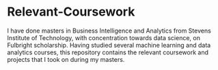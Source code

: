 # Relevant-Coursework
I have done masters in Business Intelligence and Analytics from Stevens Institute of Technology, with concentration towards data science, on Fulbright scholarship. Having studied several machine learning and data analytics courses, this repository contains the relevant coursework and projects that I took on during my masters.
